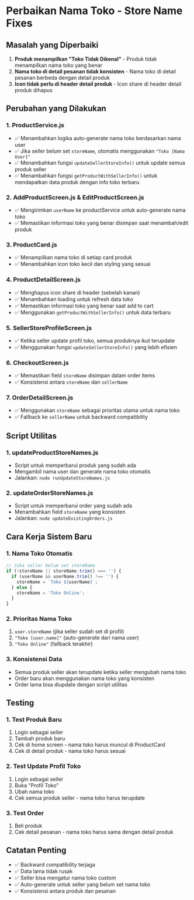 # Perbaikan Nama Toko - Store Name Fixes

## Masalah yang Diperbaiki

1. **Produk menampilkan "Toko Tidak Dikenal"** - Produk tidak menampilkan nama toko yang benar
2. **Nama toko di detail pesanan tidak konsisten** - Nama toko di detail pesanan berbeda dengan detail produk
3. **Icon tidak perlu di header detail produk** - Icon share di header detail produk dihapus

## Perubahan yang Dilakukan

### 1. ProductService.js
- ✅ Menambahkan logika auto-generate nama toko berdasarkan nama user
- ✅ Jika seller belum set `storeName`, otomatis menggunakan `"Toko [Nama User]"`
- ✅ Menambahkan fungsi `updateSellerStoreInfo()` untuk update semua produk seller
- ✅ Menambahkan fungsi `getProductWithSellerInfo()` untuk mendapatkan data produk dengan info toko terbaru

### 2. AddProductScreen.js & EditProductScreen.js
- ✅ Mengirimkan `userName` ke productService untuk auto-generate nama toko
- ✅ Memastikan informasi toko yang benar disimpan saat menambah/edit produk

### 3. ProductCard.js
- ✅ Menampilkan nama toko di setiap card produk
- ✅ Menambahkan icon toko kecil dan styling yang sesuai

### 4. ProductDetailScreen.js
- ✅ Menghapus icon share di header (sebelah kanan)
- ✅ Menambahkan loading untuk refresh data toko
- ✅ Memastikan informasi toko yang benar saat add to cart
- ✅ Menggunakan `getProductWithSellerInfo()` untuk data terbaru

### 5. SellerStoreProfileScreen.js
- ✅ Ketika seller update profil toko, semua produknya ikut terupdate
- ✅ Menggunakan fungsi `updateSellerStoreInfo()` yang lebih efisien

### 6. CheckoutScreen.js
- ✅ Memastikan field `storeName` disimpan dalam order items
- ✅ Konsistensi antara `storeName` dan `sellerName`

### 7. OrderDetailScreen.js
- ✅ Menggunakan `storeName` sebagai prioritas utama untuk nama toko
- ✅ Fallback ke `sellerName` untuk backward compatibility

## Script Utilitas

### 1. updateProductStoreNames.js
- Script untuk memperbarui produk yang sudah ada
- Mengambil nama user dan generate nama toko otomatis
- Jalankan: `node runUpdateStoreNames.js`

### 2. updateOrderStoreNames.js
- Script untuk memperbarui order yang sudah ada
- Menambahkan field `storeName` yang konsisten
- Jalankan: `node updateExistingOrders.js`

## Cara Kerja Sistem Baru

### 1. Nama Toko Otomatis
```javascript
// Jika seller belum set storeName
if (!storeName || storeName.trim() === '') {
  if (userName && userName.trim() !== '') {
    storeName = `Toko ${userName}`;
  } else {
    storeName = 'Toko Online';
  }
}
```

### 2. Prioritas Nama Toko
1. `user.storeName` (jika seller sudah set di profil)
2. `"Toko [user.name]"` (auto-generate dari nama user)
3. `"Toko Online"` (fallback terakhir)

### 3. Konsistensi Data
- Semua produk seller akan terupdate ketika seller mengubah nama toko
- Order baru akan menggunakan nama toko yang konsisten
- Order lama bisa diupdate dengan script utilitas

## Testing

### 1. Test Produk Baru
1. Login sebagai seller
2. Tambah produk baru
3. Cek di home screen - nama toko harus muncul di ProductCard
4. Cek di detail produk - nama toko harus sesuai

### 2. Test Update Profil Toko
1. Login sebagai seller
2. Buka "Profil Toko"
3. Ubah nama toko
4. Cek semua produk seller - nama toko harus terupdate

### 3. Test Order
1. Beli produk
2. Cek detail pesanan - nama toko harus sama dengan detail produk

## Catatan Penting

- ✅ Backward compatibility terjaga
- ✅ Data lama tidak rusak
- ✅ Seller bisa mengatur nama toko custom
- ✅ Auto-generate untuk seller yang belum set nama toko
- ✅ Konsistensi antara produk dan pesanan